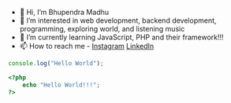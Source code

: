 - 👋 Hi, I’m Bhupendra Madhu
- 👀 I’m interested in web development, backend development, programming, exploring world,  and listening music
- 🌱 I’m currently learning JavaScript, PHP and their framework!!!
- 📫 How to reach me - [Instagram](https://www.instagram.com/theviz02) [LinkedIn](https://www.linkedin.com/in/bhupendra-madhu/)

```javascript
console.log("Hello World");
```

```php
<?php
    echo "Hello World!!!";
?>
```

<!---
TheViz02/TheViz02 is a ✨ special ✨ repository because its `README.md` (this file) appears on your GitHub profile.
You can click the Preview link to take a look at your changes.
--->
